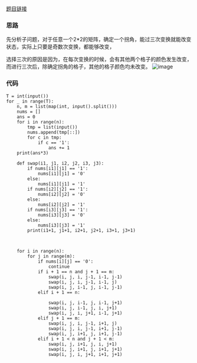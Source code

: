 [题目链接](https://www.acwing.com/problem/content/3765/)


### 思路
先分析子问题，对于任意一个2*2的矩阵，确定一个拐角，能过三次变换就能改变状态，实际上只要是奇数次变换，都能够改变，

选择三次的原因是因为，在每次变换的时候，会有其他两个格子的颜色发生改变，而进行三次后，除确定拐角的格子，其他的格子颜色均未改变。
![image](https://user-images.githubusercontent.com/37233394/125078167-9c120200-e0f4-11eb-99ea-8711b9e52b5c.png)
### 代码
```python3
T = int(input())
for _ in range(T):
    n, m = list(map(int, input().split()))
    nums = []
    ans = 0
    for i in range(n):
        tmp = list(input())
        nums.append(tmp[::])
        for c in tmp:
            if c == '1':
                ans += 1
    print(ans*3)

    def swap(i1, j1, i2, j2, i3, j3):
        if nums[i1][j1] == '1':
            nums[i1][j1] = '0'
        else:
            nums[i1][j1] = '1'
        if nums[i2][j2] == '1':
            nums[i2][j2] = '0'
        else:
            nums[i2][j2] = '1'
        if nums[i3][j3] == '1':
            nums[i3][j3] = '0'
        else:
            nums[i3][j3] = '1'
        print(i1+1, j1+1, i2+1, j2+1, i3+1, j3+1)



    for i in range(n):
        for j in range(m):
            if nums[i][j] == '0':
                continue
            if i + 1 == n and j + 1 == m:
                swap(i, j, i, j-1, i-1, j-1)
                swap(i, j, i, j-1, i-1, j)
                swap(i, j, i-1, j, i-1, j-1)
            elif i + 1 == n:

                swap(i, j, i-1, j, i-1, j+1)
                swap(i, j, i-1, j, i, j+1)
                swap(i, j, i, j+1, i-1, j+1)
            elif j + 1 == m:
                swap(i, j, i, j-1, i+1, j)
                swap(i, j, i, j-1, i+1, j-1)
                swap(i, j, i+1, j, i+1, j-1)
            elif i + 1 < n and j + 1 < m:
                swap(i, j, i+1, j, i, j+1)
                swap(i, j, i+1, j, i+1, j+1)
                swap(i, j, i, j+1, i+1, j+1)
```
